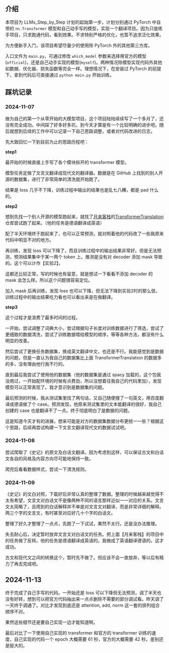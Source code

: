 <!--
 * @Author: washing1127
 * @Date: 2024-11-09 23:46:20
 * @LastEditors: washing1127
 * @LastEditTime: 2024-11-13 11:19:38
 * @FilePath: /llms_step_by_step/step00_transformer/README.md
 * @Description: 
-->
## 介绍
本项目为 LLMs_Step_by_Step 计划的起始第一步，计划分别通过 PyTorch 中自带的 `nn.Transformer` 模型和自己动手写的模型，实现一个翻译项目。因为只是练手项目，只求跑通代码，看到效果。不求特别严格的优化，也暂不追求泛化效果。

为方便新手入门，该项目希望尽量少的使用除 PyTorch 外的其他第三方库。

入口文件为 `main.py`，可通过修改 `which_model` 参数来选择用官方的模型(`official`)，还是自己动手实现的模型(`myself`)。两种情况除模型实现代码外其他如数据、优化器、损失函数等完全一样。理想情况下，在安装过 PyTorch 的前提下，拿到代码后可直接通过 `python main.py` 开始训练。

## 踩坑记录 
### 2024-11-07
做为自己的第一个从零开始的大模型项目，这个项目陆陆续续写了一个多月了，还没有完全成功。中间踩了好多好多坑，到今天才算是有一个比较明确的进步吧。随后就想到后续的工作中可以记录一下自己思路调整，或者对代码改进的日志。

先大致回忆一下到目前为止的思路历程吧：

**step1**

最开始的时候直接上手写了各个模块拆开的 transformer 模型。

模型任务定做了文言文翻译成现代文的翻译器。数据是在 GitHub 上找到的别人开源的数据集，进行了非常简单的清洗就开始跑了。

结果是 loss 几乎不下降，训练过程中输出的结果也是乱七八糟，都是 pad 什么的。

**step2**

想到先找一个别人开源的模型跑起来，就找了[月来客栈](https://github.com/moon-hotel)的[TransformerTranslation](https://github.com/moon-hotel/TransformerTranslation)仓库尝试跑了起来。（他的任务是德语翻译成英语）

配了半天环境终于跑起来了，也可以正常预测，就对照着他的代码改了一些我原来代码中明显不对的地方。

再训练，发现 loss 可以下降了，而且训练过程中的输出结果非常好。但是无法预测，预测结果集中于某一两个 token 上。推测是没有对 decoder 添加 mask 导致的。这个可以计作【实验2】。

这都还比较正常，写的时候也有留意，就是想试一下看看不添加 decoder 的 mask 会怎么样。所以这个问题很容易定位。

加入 mask 后再训练，发现 loss 也可以下降，但无法下降到实验2时的那么低，训练过程中的输出结果吃力看也可以看出来是在做翻译。

**step3**

这个过程才是浪费了最多时间的过程。

一开始，尝试调整了词典大小，尝试根据句子长度对训练数据进行了筛选，尝试了更细致的数据清洗，尝试了训练数据喂给模型的顺序，等等各种方法，都没有什么明显的改善。

然后尝试了更换任务数据集，换成英文翻译中文，也还是不行。我能感觉到是数据的问题，但是一直认为我自己的数据集比上面 TransformerTranslation 的数据多的多，没有理由他行我不行的。

直到最后我尝试了使用他的数据集（他的数据集是通过 spacy 加载的，这个包我没用过，一开始配环境的时候有点费劲，所以没想着往我自己的代码里加），发现模型可以正常表现了。我才意识到是数据集的问题。

最后预测的时候，我从测试集里找了两句话，又自己随便搜了一句英文，用百度翻译成德语做了个 case。预测发现，他原来测试集里的文本能翻译的很好，我自己创建的 case 也是翻译不了一点。终于彻底明白了是数据的问题。

这是知道今天才有的进展，想来可能是对方的数据集数据分布更统一一些？根据这个思路，后续再尝试构建一下文言文翻译现代文的数据试试吧。

### 2024-11-08

尝试爬取了《史记》的原文及白话文翻译。因为考虑到这样，可以保证古文和白话文各自的风格及内容方向尽可能地保持一致。

爬完后看看数据样式，尝试一下清洗规则。

### 2024-11-09

《史记》的文白对照，下载好后非常认真的整理了数据。整理的时候越来越觉得不太有希望，文言文对白话文不是像两种不同的语言那样近似一一对应的关系。文言文太简略了，且爬到的白话解释并不单是对文言文对翻译，而是非常详细的解释。两三个字的文言文，有时甚至对应好几十个字的白话文。

整理了好久才整理了一点点，先跑了一下试试，果然不太行。还是没办法推理。

失去耐心后，决定暂时放弃文言文对白话文的任务。把上面【月来客栈】的项目中的任务做了反转。他的任务是德语翻译成英语的。我做成了英语翻译德语的。这才成功。

古文和现代文之间的转换这个，暂时先不做了。但应该不会一直放弃，等以后有精力了再去完成吧。

## 2024-11-13

终于完成了自己手写的代码。一开始还是 loss 可以下降但无法预测，调了半天也没有好转，想到可以把官方代码抽出来一点点删除不需要的部分调试看。昨天调了一天终于调通了。对比才发现到底还是 attention, add, norm 这一套的排列组合顺序不对。

果然这些细节还是要自己实现一边才能知道啊。

最后对比了一下使用自己实现的 transformer 和官方的 transformer 训练的速度，自己实现的代码一个 epoch 大概需要 61 秒，官方的大概需要 42 秒。差别还是挺大的。